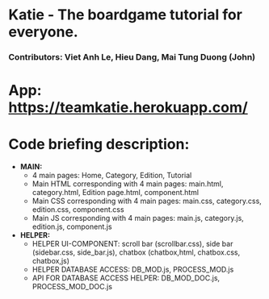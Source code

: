 # Katie - The boardgame tutorial for everyone.  
### Contributors: Viet Anh Le, Hieu Dang, Mai Tung Duong (John)  
# App: https://teamkatie.herokuapp.com/
# Code briefing description:  
- **MAIN:**  
    - 4 main pages: Home, Category, Edition, Tutorial  
	- Main HTML corresponding with 4 main pages: main.html, category.html, Edition page.html, component.html  
	- Main CSS corresponding with 4 main pages: main.css, category.css, edition.css, component.css  
	- Main JS corresponding with 4 main pages: main.js, category.js, edition.js, component.js  
- **HELPER:**
	- HELPER UI-COMPONENT: scroll bar (scrollbar.css), side bar (sidebar.css, side_bar.js), chatbox (chatbox,html, chatbox.css, chatbox,js)  
	- HELPER DATABASE ACCESS: DB_MOD.js, PROCESS_MOD.js  
	- API FOR DATABASE ACCESS HELPER: DB_MOD_DOC.js, PROCESS_MOD_DOC.js
